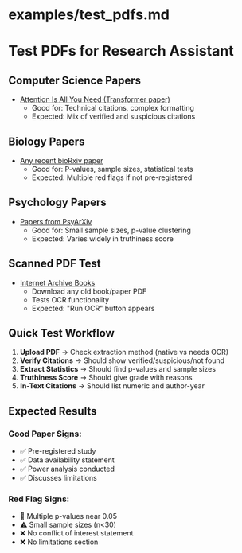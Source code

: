 # examples/test_pdfs.md
# Test PDFs for Research Assistant

## Computer Science Papers
- [Attention Is All You Need (Transformer paper)](https://arxiv.org/pdf/1706.03762.pdf)
  - Good for: Technical citations, complex formatting
  - Expected: Mix of verified and suspicious citations

## Biology Papers
- [Any recent bioRxiv paper](https://www.biorxiv.org/)
  - Good for: P-values, sample sizes, statistical tests
  - Expected: Multiple red flags if not pre-registered

## Psychology Papers
- [Papers from PsyArXiv](https://psyarxiv.com/)
  - Good for: Small sample sizes, p-value clustering
  - Expected: Varies widely in truthiness score

## Scanned PDF Test
- [Internet Archive Books](https://archive.org/)
  - Download any old book/paper PDF
  - Tests OCR functionality
  - Expected: "Run OCR" button appears

## Quick Test Workflow

1. **Upload PDF** → Check extraction method (native vs needs OCR)
2. **Verify Citations** → Should show verified/suspicious/not found
3. **Extract Statistics** → Should find p-values and sample sizes
4. **Truthiness Score** → Should give grade with reasons
5. **In-Text Citations** → Should list numeric and author-year

## Expected Results

### Good Paper Signs:
- ✅ Pre-registered study
- ✅ Data availability statement
- ✅ Power analysis conducted
- ✅ Discusses limitations

### Red Flag Signs:
- 🚩 Multiple p-values near 0.05
- ⚠️ Small sample sizes (n<30)
- ❌ No conflict of interest statement
- ❌ No limitations section